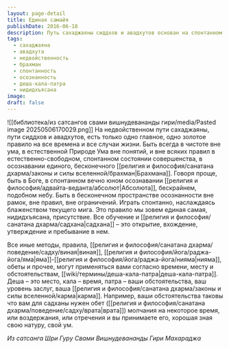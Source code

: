 ```yaml
---
layout: page-detail
title: Единая самайя
publishDate: 2016-06-18
description: Путь сахаджаяны сиддхов и авадхутов основан на спонтанном пребывании в естественном состоянии ума - чистом осознании Абсолюта (Брахмана), вне концепций, правил и ограничений. Все методы (яма-нияма, обеты) применяются гибко, в соответствии с обстоятельствами (деша-кала-патра), но суть пути - безусильное созерцание «здесь и сейчас», где ум растворяется в бесконечности Божественного.
tags:
  - сахаджаяна
  - авадхута
  - недвойственность
  - брахман
  - спонтанность
  - осознанность
  - деша-кала-патра
  - нидидхъясана
image: 
draft: false
---
```

![[библиотека/из сатсангов свами вишнудевананды гири/media/Pasted image 20250506170029.png]]
На недвойственном пути сахаджаяны, пути сиддхов и авадхутов, есть только одно главное, одно золотое правило на все времена и все случаи жизни. Быть всегда в чистоте вне ума, в естественной Природе Ума вне понятий, и вне всяких правил в естественно-свободном, спонтанном состоянии совершенства, в осознавании единого, бесконечного [[религия и философия/санатана дхарма/законы и силы вселенной/брахман|Брахмана]]. Говоря проще, быть в Боге, в спонтанном вечно юном осознавании [[религия и философия/адвайта-веданта/абсолют|Абсолюта]], бескрайнем, подобном небу. Быть в бесконечном пространстве осознанности вне рамок, вне правил, вне ограничений. Играть спонтанно, наслаждаясь блаженством текущего мига. Это правило мы зовем единая самая, нидидхъясана, присутствие. Все обучение и [[религия и философия/санатана дхарма/садхана|садхана]] – это открытие, вхождение, утверждение и пребывание в нем. 

Все иные методы, правила, [[религия и философия/санатана дхарма/поведение/садху/виная|виная]], [[религия и философия/йога/раджа-йога/яма|яма]]-[[религия и философия/йога/раджа-йога/нияма|нияма]], обеты и прочее, могут применяться вами согласно времени, месту и обстоятельствам, [[wiki/термины/деша-кала-патра|деша-кала-патра]]. Деша – это место, кала – время, патра – ваши обстоятельства, ваш уровень заслуг, ваша [[религия и философия/санатана дхарма/законы и силы вселенной/карма|карма]]. Например, ваши обстоятельства таковы что вам для садханы нужен обет ([[религия и философия/санатана дхарма/поведение/садху/врата|врата]]) молчания на некоторое время, или воздержания, или отречения и вы принимаете его, хорошая зная свою натуру, свой ум.

*Из сатсанга Шри Гуру Свами Вишнудевананды Гири Махараджа*